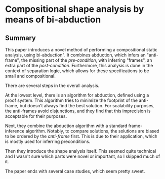 # Compositional shape analysis by means of bi-abduction

## Summary

This paper introduces a novel method of performing a compositional static analysis, using bi-abduction".
It combines abduction, which infers an "anti-frame", the missing part of the _pre-condition_, with inferring "frames", an extra part of the _post-condition_.
Furthermore, this analysis is done in the context of separation logic, which allows for these specifications to be small and compositional.

There are several steps in the overall analysis.

At the lowest level, there is an algorithm for abduction, defined using a proof system.
This algorithm tries to minimize the footprint of the anti-frame, but doesn't always find the best solution.
For scalability purposes, the anti-frames avoid disjunctions, and they find that this imprecision is acceptable for their purposes.

Next, they combine the abduction algorithm with a standard frame-inference algorithm.
Notably, to compare solutions, the solutions are biased to be ordered by the _anti-frame_ first.
This is due to their application, which is mostly used for inferring preconditions.

Then they introduce the shape analysis itself.
This seemed quite technical and I wasn't sure which parts were novel or important, so I skipped much of it.

The paper ends with several case studies, which seem pretty sweet.
